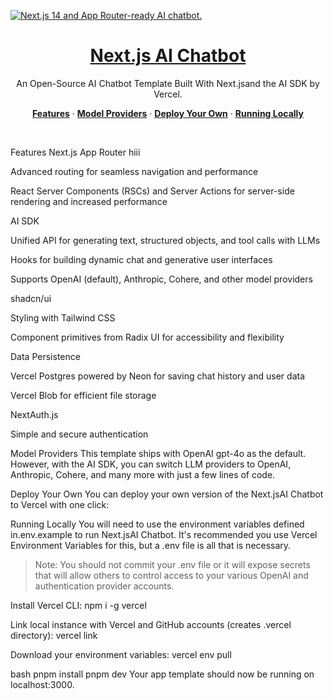 <a href="https://chat.vercel.ai/"> <img alt="Next.js 14 and App Router-ready AI chatbot." src="app/(chat)/opengraph-image.png"> <h1 align="center">Next.js AI Chatbot</h1> </a>

<p align="center"> An Open-Source AI Chatbot Template Built With Next.jsand the AI SDK by Vercel. </p>

<p align="center"> <a href="#features"><strong>Features</strong></a> · <a href="#model-providers"><strong>Model Providers</strong></a> · <a href="#deploy-your-own"><strong>Deploy Your Own</strong></a> · <a href="#running-locally"><strong>Running Locally</strong></a> </p> <br/>

Features
Next.js App Router
hiii

Advanced routing for seamless navigation and performance

React Server Components (RSCs) and Server Actions for server-side rendering and increased performance

AI SDK

Unified API for generating text, structured objects, and tool calls with LLMs

Hooks for building dynamic chat and generative user interfaces

Supports OpenAI (default), Anthropic, Cohere, and other model providers

shadcn/ui

Styling with Tailwind CSS

Component primitives from Radix UI for accessibility and flexibility

Data Persistence

Vercel Postgres powered by Neon for saving chat history and user data

Vercel Blob for efficient file storage

NextAuth.js

Simple and secure authentication

Model Providers
This template ships with OpenAI gpt-4o as the default. However, with the AI SDK, you can switch LLM providers to OpenAI, Anthropic, Cohere, and many more with just a few lines of code.

Deploy Your Own
You can deploy your own version of the Next.jsAI Chatbot to Vercel with one click:


Running Locally
You will need to use the environment variables defined in.env.example to run Next.jsAI Chatbot. It's recommended you use Vercel Environment Variables for this, but a .env file is all that is necessary.

> Note: You should not commit your .env file or it will expose secrets that will allow others to control access to your various OpenAI and authentication provider accounts.

Install Vercel CLI: npm i -g vercel

Link local instance with Vercel and GitHub accounts (creates .vercel directory): vercel link

Download your environment variables: vercel env pull

bash
pnpm install
pnpm dev
Your app template should now be running on localhost:3000.
